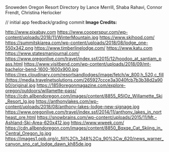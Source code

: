 Snoweden Oregon Resort Directory by Lance Merrill, Shaba Rahavi, Connor Frendt, Christina Herlocker

// initial app feedback/grading commit 
**Image Credits:**

http://www.pixabay.com
https://www.cooperspur.com/wp-content/uploads/2018/11/WinterMountain.jpg
https://www.skihood.com/
https://summitskiarea.com/wp-content/uploads/2018/08/lodge_one-550x342.png
https://www.timberlinelodge.com/
https://www.katu.com
https://www.statesmanjournal.com/
https://www.oregonlive.com/travel/index.ssf/2015/12/hoodoo_at_santiam_pass.html
https://www.visitbend.com/wp-content/uploads/2018/09/mt-bachelor-bend-1600-1600x900.jpg
https://res.cloudinary.com/resortsandlodges/image/fetch/w_800,h_520,c_fill/https://media.travelnetsolutions.com/265927ccce3a3040fcb7b3b38d2a90b0/original.jpg
https://1859oregonmagazine.com/explore-oregon/outdoors/willamette-pass/
https://cdn.allbendoregon.com/images/content/8855_R5IOz_Willamette_Ski_Resort_lg.jpg
https://anthonylakes.com/wp-content/uploads/2018/08/anthony-lakes-lodge-new-signage.jpg
https://www.oregonlive.com/travel/index.ssf/2014/11/anthony_lakes_in_northeast_ore.html
https://snowbrains.com/wp-content/uploads/2015/11/Mt.-Ashland-Ski-Area-620x412.jpg
https://www.wweek.com/
https://cdn.allbendoregon.com/images/content/8850_Bqxqe_Cat_Skiing_in_Central_Oregon_lg.jpg
https://images1.opb.org/c_fill%2Ch_348%2Cq_90%2Cw_620/news_warner_canyon_sno_cat_lodge_dawn_kh85de.jpg

